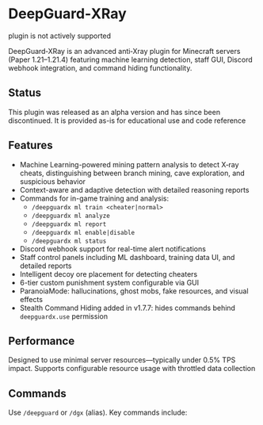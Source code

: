 # DeepGuard‑XRay

plugin is not actively supported

DeepGuard‑XRay is an advanced anti‑Xray plugin for Minecraft servers (Paper 1.21–1.21.4) featuring machine learning detection, staff GUI, Discord webhook integration, and command hiding functionality.

## Status

This plugin was released as an alpha version and has since been discontinued. It is provided as-is for educational use and code reference

## Features

- Machine Learning-powered mining pattern analysis to detect X‑ray cheats, distinguishing between branch mining, cave exploration, and suspicious behavior 
- Context-aware and adaptive detection with detailed reasoning reports
- Commands for in-game training and analysis:
  - `/deepguardx ml train <cheater|normal>`
  - `/deepguardx ml analyze`
  - `/deepguardx ml report`
  - `/deepguardx ml enable|disable`
  - `/deepguardx ml status` 
- Discord webhook support for real-time alert notifications
- Staff control panels including ML dashboard, training data UI, and detailed reports
- Intelligent decoy ore placement for detecting cheaters
- 6-tier custom punishment system configurable via GUI
- ParanoiaMode: hallucinations, ghost mobs, fake resources, and visual effects 
- Stealth Command Hiding added in v1.7.7: hides commands behind `deepguardx.use` permission 

## Performance

Designed to use minimal server resources—typically under 0.5% TPS impact. Supports configurable resource usage with throttled data collection 

## Commands

Use `/deepguard` or `/dgx` (alias). Key commands include:

